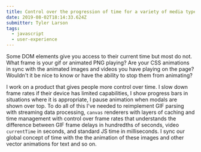 ```yaml
---
title: Control over the progression of time for a variety of media types
date: 2019-08-02T18:14:33.624Z
submitter: Tyler Larson
tags:
  - javascript
  - user-experience
---
```


Some DOM elements give you access to their current time but most do not. What frame is your gif or animated PNG playing? Are your CSS animations in sync with the animated images and videos you have playing on the page? Wouldn't it be nice to know or have the ability to stop them from animating?

I work on a product that gives people more control over time. I slow down frame rates if their device has limited capabilities, I show progress bars in situations where it is appropriate, I pause animation when modals are shown over top. To do all of this I've needed to reimplement GIF parsing with streaming data processing, `canvas` renderers with layers of caching and time management with control over frame rates that understands the difference between GIF frame delays in hundredths of seconds, video `currentTime` in seconds, and standard JS time in milliseconds. I sync our global concept of time with the the animation of these images and other vector animations for text and so on.
